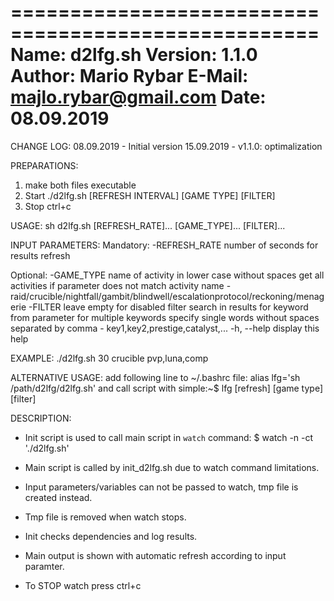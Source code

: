 ====================================================
Name:         d2lfg.sh
Version:      1.1.0
Author:       Mario Rybar
E-Mail:       majlo.rybar@gmail.com
Date:         08.09.2019
====================================================
CHANGE LOG:
  08.09.2019 - Initial version
  15.09.2019 - v1.1.0: optimalization

PREPARATIONS:
  1. make both files executable
  2. Start ./d2lfg.sh [REFRESH INTERVAL] [GAME TYPE] [FILTER]
  3. Stop ctrl+c

USAGE:
  sh d2lfg.sh [REFRESH_RATE]... [GAME_TYPE]... [FILTER]...

INPUT PARAMETERS:
 Mandatory:
   -REFRESH_RATE     number of seconds for results refresh

 Optional:
   -GAME_TYPE        name of activity in lower case without spaces
                     get all activities if parameter does not match activity name
                      - raid/crucible/nightfall/gambit/blindwell/escalationprotocol/reckoning/menagerie
   -FILTER           leave empty for disabled filter
                     search in results for keyword from parameter
                     for multiple keywords specify single words without spaces separated by comma
                      - key1,key2,prestige,catalyst,...
   -h, --help        display this help

EXAMPLE:
  ./d2lfg.sh 30 crucible pvp,luna,comp

ALTERNATIVE USAGE:
    add following line to ~/.bashrc file:
      alias lfg='sh /path/d2lfg/d2lfg.sh'
    and call script with simple:~$ lfg [refresh] [game type] [filter]

DESCRIPTION:
  - Init script is used to call main script in `watch` command:
    $ watch -n <refresh interval> -ct './d2lfg.sh'

  - Main script is called by init_d2lfg.sh due to watch command limitations.
  - Input parameters/variables can not be passed to watch, tmp file is created instead.
  - Tmp file is removed when watch stops.
  - Init checks dependencies and log results.
  - Main output is shown with automatic refresh according to input paramter.
  - To STOP watch press ctrl+c
